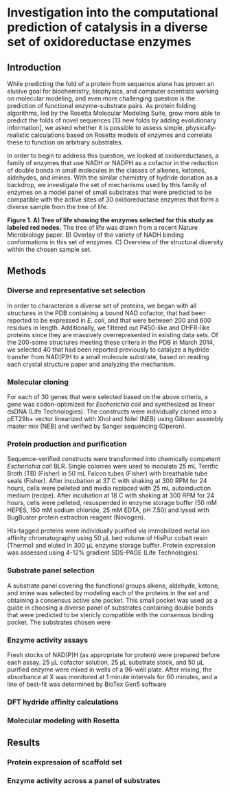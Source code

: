 # Investigation into the computational prediction of catalysis in a diverse set of oxidoreductase enzymes

## Introduction

While predicting the fold of a protein from sequence alone has proven an elusive goal for biochemistry, biophysics, and computer scientists working on molecular modeling, and even more challenging question is the prediction of functional enzyme-substrate pairs. As protein folding algorithms, led by the Rosetta Molecular Modeling Suite, grow more able to predict the folds of novel sequences [13 new folds by adding evolutionary information], we asked whether it is possible to assess simple, physically-realistic calculations based on Rosetta models of enzymes and correlate these to function on arbitrary substrates.

In order to begin to address this question, we looked at oxidoreductases, a family of enzymes that use NADH or NADPH as a cofactor in the reduction of double bonds in small molecules in the classes of alkenes, ketones, aldehydes, and imines. With the similar chemistry of hydride donation as a backdrop, we investigate the set of mechanisms used by this family of enzymes on a model panel of small substrates that were predicted to be compatible with the active sites of 30 oxidoreductase enzymes that form a diverse sample from the tree of life.

**Figure 1. A) Tree of life showing the enzymes selected for this study as labeled red nodes.** The tree of life was drawn from a recent Nature Microbiology paper. B) Overlay of the variety of NADH binding conformations in this set of enzymes. C) Overview of the structural diversity within the chosen sample set.

## Methods

### Diverse and representative set selection

In order to characterize a diverse set of proteins, we began with all structures in the PDB containing a bound NAD cofactor, that had been reported to be expressed in *E. coli*, and that were between 200 and 600 residues in length. Additionally, we filtered out P450-like and DHFR-like proteins since they are massively overrepresented in existing data sets. Of the 200-some structures meeting these critera in the PDB in March 2014, we selected 40 that had been reported previously to catalyze a hydride transfer from NAD(P)H to a small molecule substrate, based on reading each crystal structure paper and analyzing the mechanism.

### Molecular cloning

For each of 30 genes that were selected based on the above criteria, a gene was codon-optimized for *Escherichia coli* and synthesized as linear dsDNA (Life Technologies). The constructs were individually cloned into a pET29b+ vector linearized with XhoI and NdeI (NEB) using Gibson assembly master mix (NEB) and verified by Sanger sequencing (Operon).

### Protein production and purification

Sequence-verified constructs were transformed into chemically competent *Escherichia coli* BLR. Single colonies were used to inoculate 25 mL Terrific Broth (TB) (Fisher) in 50 mL Falcon tubes (Fisher) with breathable tube seals (Fisher). After incubation at 37 C with shaking at 300 RPM for 24 hours, cells were pelleted and media replaced with 25 mL autoinduction medium (recipe). After incubation at 18 C with shaking at 300 RPM for 24 hours, cells were pelleted, resuspended in enzyme storage buffer (50 mM HEPES, 150 mM sodium chloride, 25 mM EDTA, pH 7.50) and lysed with BugBuster protein extraction reagent (Novogen).

His-tagged proteins were individually purified via immobilized metal ion affinity chromatography using 50 µL bed volume of HisPur cobalt resin (Thermo) and eluted in 300 µL enzyme storage buffer. Protein expression was assessed using 4-12% gradient SDS-PAGE (Life Technologies).

### Substrate panel selection

A substrate panel covering the functional groups alkene, aldehyde, ketone, and imine was selected by modeling each of the proteins in the set and obtaining a consensus active site pocket. This small pocket was used as a guide in choosing a diverse panel of substrates containing double bonds that were predicted to be stericly compatible with the consensus binding pocket. The substrates chosen were

### Enzyme activity assays

Fresh stocks of NAD(P)H (as appropriate for protein) were prepared before each assay. 25 µL cofactor solution, 25 µL substrate stock, and 50 µL purified enzyme were mixed in wells of a 96-well plate. After mixing, the absorbance at X was monitored at 1 minute intervals for 60 minutes, and a line of best-fit was determined by BioTex Gen5 software

### DFT hydride affinity calculations

### Molecular modeling with Rosetta

## Results

### Protein expression of scaffold set

### Enzyme activity across a panel of substrates
